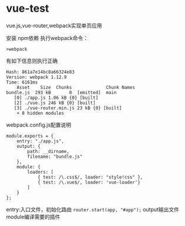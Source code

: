 # vue-test
vue.js,vue-router,webpack实现单页应用

安装 npm依赖
执行webpack命令：

` >webpack `

有如下信息则执行正确
```
Hash: 861a7e14bc8a66324e83
Version: webpack 1.12.9
Time: 6161ms
    Asset    Size  Chunks             Chunk Names
bundle.js  293 kB       0  [emitted]  main
   [0] ./app.js 1.06 kB {0} [built]
   [2] ./vue.js 246 kB {0} [built]
   [3] ./vue-router.min.js 23 kB {0} [built]
    + 8 hidden modules
```
webpack.config.js配置说明

```
module.exports = {
    entry: "./app.js",
    output: {
        path: __dirname,
        filename: "bundle.js"
    },
    module: {
        loaders: [
            { test: /\.css$/, loader: "style!css" },
            { test: /\.vue$/, loader: 'vue-loader'}
        ]
    }
};
```

entry:入口文件，初始化路由
`router.start(app, "#app");`
output输出文件
module编译需要的插件
